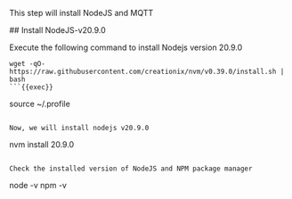 This step will install NodeJS and MQTT 

## Install NodeJS-v20.9.0

Execute the following command to install Nodejs version 20.9.0

```
wget -qO- https://raw.githubusercontent.com/creationix/nvm/v0.39.0/install.sh | bash
```{{exec}}

```
source ~/.profile
```{{exec}}

Now, we will install nodejs v20.9.0
```
nvm install 20.9.0
```{{exec}}

Check the installed version of NodeJS and NPM package manager

```
node -v
npm -v
```{{exec}}
